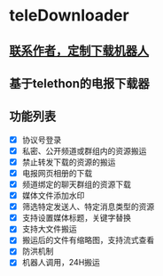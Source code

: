 # teleDownloader
## [联系作者，定制下载机器人](https://t.me/Saturday_test)
## 基于telethon的电报下载器
## 功能列表
- [x] 协议号登录
- [x] 私密、公开频道或群组内的资源搬运
- [x] 禁止转发下载的资源的搬运
- [x] 电报网页相册的下载
- [x] 频道绑定的聊天群组的资源下载
- [x] 媒体文件添加水印
- [x] 筛选特定发送人、特定消息类型的资源
- [x] 支持设置媒体标题，关键字替换
- [x] 支持大文件搬运
- [x] 搬运后的文件有缩略图，支持流式查看
- [x] 防洪机制
- [x] 机器人调用，24H搬运
